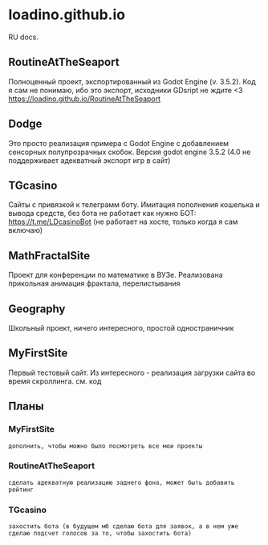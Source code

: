 # loadino.github.io

RU docs.

## RoutineAtTheSeaport

Полноценный проект, экспортированный из Godot Engine (v. 3.5.2). Код я сам не понимаю, ибо это экспорт, исходники GDsript не ждите <3
https://loadino.github.io/RoutineAtTheSeaport

## Dodge

Это просто реализация примера с Godot Engine с добавлением сенсорных полупрозрачных скобок.
Версия godot engine 3.5.2 (4.0 не поддерживает адекватный экспорт игр в сайт)

## TGcasino

Сайты с привязкой к телеграмм боту. Имитация пополнения кошелька и вывода средств, без бота не работает как нужно
БОТ: https://t.me/LDcasinoBot (не работает на хосте, только когда я сам включаю)

## MathFractalSite

Проект для конференции по математике в ВУЗе. Реализована прикольная анимация фрактала, перелистывания

## Geography

Школьный проект, ничего интересного, простой одностраничник

## MyFirstSite

Первый тестовый сайт. Из интересного - реализация загрузки сайта во время скроллинга. см. код

## Планы

### MyFirstSite

    дополнить, чтобы можно было посмотреть все мои проекты

### RoutineAtTheSeaport

    сделать адекватную реализацию заднего фона, может быть добавить рейтинг

### TGcasino

    захостить бота (в будущем мб сделаю бота для заявок, а в нем уже сделаю подсчет голосов за то, чтобы захостить бота)
